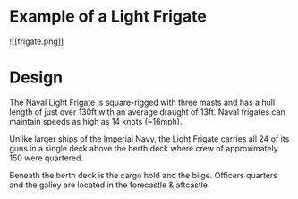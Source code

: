 # Example of a Light Frigate
![[frigate.png]]
# Design
The Naval Light Frigate is square-rigged with three masts and has a hull length of just over 130ft with an average draught of 13ft.  Naval frigates can maintain speeds as high as 14 knots (~16mph).

Unlike larger ships of the Imperial Navy, the Light Frigate carries all 24 of its guns in a single deck above the berth deck where crew of approximately 150 were quartered.

Beneath the berth deck is the cargo hold and the bilge.  Officers quarters and the galley are located in the forecastle & aftcastle.